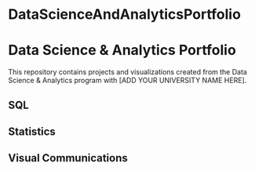 # DataScienceAndAnalyticsPortfolio

# Data Science & Analytics Portfolio
This repository contains projects and visualizations created from the Data Science & Analytics program with [ADD YOUR UNIVERSITY NAME HERE].

## SQL

## Statistics

## Visual Communications
